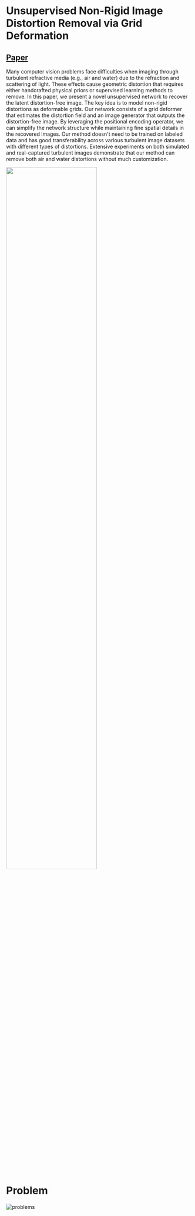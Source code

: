 # Unsupervised Non-Rigid Image Distortion Removal via Grid Deformation

## [**Paper**](https://openaccess.thecvf.com/content/ICCV2021/papers/Li_Unsupervised_Non-Rigid_Image_Distortion_Removal_via_Grid_Deformation_ICCV_2021_paper.pdf)

Many computer vision problems face difficulties when imaging through turbulent refractive media (e.g., air and water) due to the refraction and scattering of light. These effects cause geometric distortion that requires either handcrafted physical priors or supervised learning methods to remove. In this paper, we present a novel unsupervised network to recover the latent distortion-free image. The key idea is to model non-rigid distortions as deformable grids. Our network consists of a grid deformer that estimates the distortion field and an image generator that outputs the distortion-free image. By leveraging the positional encoding operator, we can simplify the network structure while maintaining fine spatial details in the recovered images. Our method doesn't need to be trained on labeled data and has good transferability across various turbulent image datasets with different types of distortions. Extensive experiments on both simulated and real-captured turbulent images demonstrate that our method can remove both air and water distortions without much customization. 

<!-- ![teaser](https://user-images.githubusercontent.com/22784070/129606461-13390c92-9e59-4f0f-8fad-e2111e7ada24.png){:height="20%" width="20%"} -->
<img src="https://user-images.githubusercontent.com/22784070/129606461-13390c92-9e59-4f0f-8fad-e2111e7ada24.png" width="70%" height="70%">



# Problem
![problems](https://user-images.githubusercontent.com/22784070/137428002-cb429c90-c8fa-462f-8837-55db60e187fd.gif)
